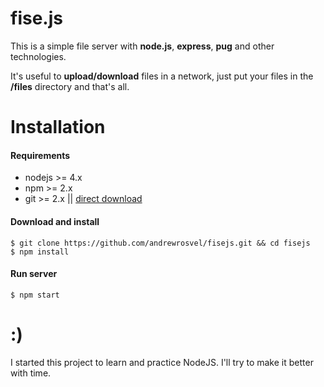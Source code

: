 # fise.js
This is a simple file server with **node.js**, **express**, **pug** and other technologies.

It's useful to **upload/download** files in a network, just put your files in the **/files** directory and that's all.

# Installation

#### Requirements

* nodejs >= 4.x
* npm >= 2.x
* git >= 2.x || [direct download](https://github.com/andrewrosvel/fisejs/archive/master.zip)

#### Download and install

```
$ git clone https://github.com/andrewrosvel/fisejs.git && cd fisejs
$ npm install
```

#### Run server

```
$ npm start
```

# :)
I started this project to learn and practice NodeJS.
I'll try to make it better with time.
